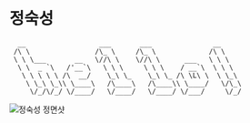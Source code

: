 # 정숙성
```
  __                  ___       ___               __
 /\ \                /\_ \     /\_ \             /\ \
 \ \ \___       __   \//\ \    \//\ \      ___   \ \ \
  \ \  _ `\   /'__`\   \ \ \     \ \ \    / __`\  \ \ \
   \ \ \ \ \ /\  __/    \_\ \_    \_\ \_ /\ \L\ \  \ \_\
    \ \_\ \_\\ \____\   /\____\   /\____\\ \____/   \/\_\
     \/_/\/_/ \/____/   \/____/   \/____/ \/___/     \/_/
```
![정숙성 정면샷](https://mblogthumb-phinf.pstatic.net/MjAyMjA0MThfMTA4/MDAxNjUwMjkwMjU2MDA2.M7wzKoUpqzmUQ65WDHajTbafZM8cR7nuEdqqOQ6t3KMg.iJOqRnzrrfmLp-crnRVUIGcqtnWmqqnyE1mgbDY6_mMg.JPEG.set2015/SE-38ac888e-15d5-4785-b68b-42880545a6cc.jpg?type=w800)